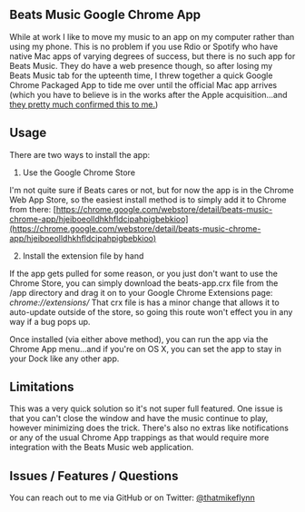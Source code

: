 ## Beats Music Google Chrome App

While at work I like to move my music to an app on my computer rather than using my phone. This is no problem if you use Rdio or Spotify who have native Mac apps of varying degrees of success, but there is no such app for Beats Music. They do have a web presence though, so after losing my Beats Music tab for the upteenth time, I threw together a quick Google Chrome Packaged App to tide me over until the official Mac app arrives (which you have to believe is in the works after the Apple acquisition...and [they pretty much confirmed this to me.](https://twitter.com/mikeflynn_/status/487703510947860480))

## Usage

There are two ways to install the app:

1. Use the Google Chrome Store

I'm not quite sure if Beats cares or not, but for now the app is in the Chrome Web App Store, so the easiest install method is to simply add it to Chrome from there: [https://chrome.google.com/webstore/detail/beats-music-chrome-app/hjeiboeolldhkhfldcipahpigbebkioo](https://chrome.google.com/webstore/detail/beats-music-chrome-app/hjeiboeolldhkhfldcipahpigbebkioo)

2. Install the extension file by hand

If the app gets pulled for some reason, or you just don't want to use the Chrome Store, you can simply download the beats-app.crx file from the /app directory and drag it on to your Google Chrome Extensions page: *chrome://extensions/* That crx file is has a minor change that allows it to auto-update outside of the store, so going this route won't effect you in any way if a bug pops up.

Once installed (via either above method), you can run the app via the Chrome App menu...and if you're on OS X, you can set the app to stay in your Dock like any other app.

## Limitations

This was a very quick solution so it's not super full featured. One issue is that you can't close the window and have the music continue to play, however minimizing does the trick. There's also no extras like notifications or any of the usual Chrome App trappings as that would require more integration with the Beats Music web application.

## Issues / Features / Questions

You can reach out to me via GitHub or on Twitter: [@thatmikeflynn](https://twitter.com/thatmikeflynn)
